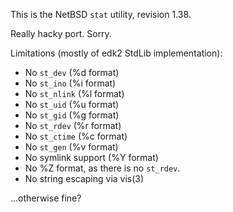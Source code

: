 This is the NetBSD `stat` utility, revision 1.38.

Really hacky port. Sorry.

Limitations (mostly of edk2 StdLib implementation):
- No `st_dev` (%d format)
- No `st_ino` (%i format)
- No `st_nlink` (%l format)
- No `st_uid` (%u format)
- No `st_gid` (%g format)
- No `st_rdev` (%r format)
- No `st_ctime` (%c format)
- No `st_gen` (%v format)
- No symlink support (%Y format)
- No %Z format, as there is no `st_rdev`.
- No string escaping via vis(3)

...otherwise fine?